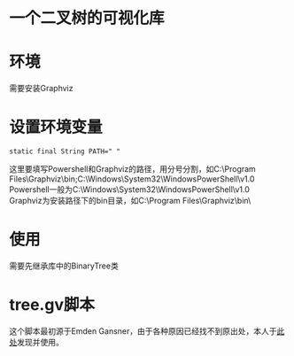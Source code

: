 # 一个二叉树的可视化库

# 环境
需要安装Graphviz

# 设置环境变量
```
static final String PATH=" "
```
这里要填写Powershell和Graphviz的路径，用分号分割，如C:\Program Files\Graphviz\bin\;C:\Windows\System32\WindowsPowerShell\v1.0\
Powershell一般为C:\Windows\System32\WindowsPowerShell\v1.0\
Graphviz为安装路径下的bin目录，如C:\Program Files\Graphviz\bin\

# 使用
需要先继承库中的BinaryTree类

# tree.gv脚本
这个脚本最初源于Emden Gansner，由于各种原因已经找不到原出处，本人于[此处](https://gist.github.com/nanpuyue/b5950f20937f01aa43227d269aa83918)发现并使用。
